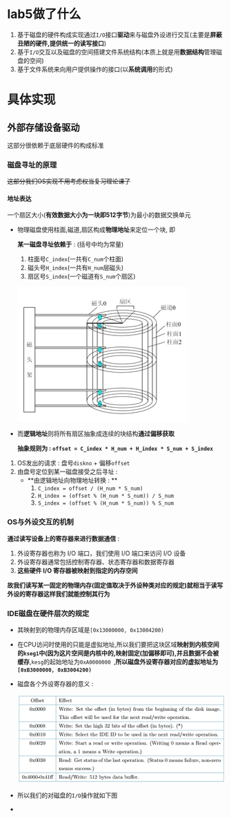 # lab5做了什么

1. 基于磁盘的硬件构成实现通过`I/O`接口**驱动**来与磁盘外设进行交互(主要是**屏蔽丑陋的硬件,提供统一的读写接口**)
2. 基于`I/O`交互以及磁盘的空间搭建文件系统结构(本质上就是用**数据结构**管理磁盘的空间)
3. 基于文件系统来向用户提供操作的接口(以**系统调用**的形式)

# 具体实现

## 外部存储设备驱动

这部分很依赖于底层硬件的构成标准

### 磁盘寻址的原理

~~这部分我们OS实现不用考虑权当复习理论课了~~

#### 地址表达

一个扇区大小(**有效数据大小为一块即512字节**)为最小的数据交换单元

* 物理磁盘使用柱面,磁道,扇区构成**物理地址**来定位一个块, 即

  **某一磁盘寻址依赖于** : (括号中均为常量)

  1. 柱面号`C_index`(一共有`C_num`个柱面)
  2. 磁头号`H_index`(一共有`H_num`层磁头)
  3. 扇区号`S_index`(一个磁道有`S_num`个扇区)

  ![](OS-lab5\disk.png)

* 而**逻辑地址**则将所有扇区抽象成连续的块结构**通过偏移获取**

  **抽象规则为 : `offset = C_index * H_num + H_index * S_num + S_index`**

1. OS发出的请求 : 盘号`diskno` + 偏移`offset`
2. 由盘号定位到某一磁盘接受之后寻址 : 
   * **由逻辑地址向物理地址转换 : **
     1. `C_index = offset / (H_num * S_num)`
     2. `H_index = (offset % (H_num * S_num)) / S_num`
     3. `S_index = (offset % (H_num * S_num)) % S_num`

### OS与外设交互的机制

**通过读写设备上的寄存器来进行数据通信** :

1. 外设寄存器也称为 I/O 端口，我们使用 I/O 端口来访问 I/O 设备
2. 外设寄存器通常包括控制寄存器、状态寄存器和数据寄存器
3. **这些硬件 I/O 寄存器被映射到指定的内存空间**

**故我们读写某一固定的物理内存(固定值取决于外设种类对应的规定)就相当于读写外设的寄存器这样我们就能控制其行为**

### IDE磁盘在硬件层次的规定

* 其映射到的物理内存区域是`[0x13000000, 0x13004200)`

* 在CPU访问时使用的只能是虚拟地址,所以我们要把这块区域**映射到内核空间的`kseg1`中(因为这片空间是内核中的,映射固定(加偏移即可),并且数据不会被缓存**,`kesg`的起始地址为`0xA0000000 `,**所以磁盘外设寄存器对应的虚拟地址为`[0xB3000000, 0xB3004200)`**

* 磁盘各个外设寄存器的意义 : 

  ![](OS-lab5\IDE-regs.png)

* 所以我们的对磁盘的`I/O`操作就如下图

* 

